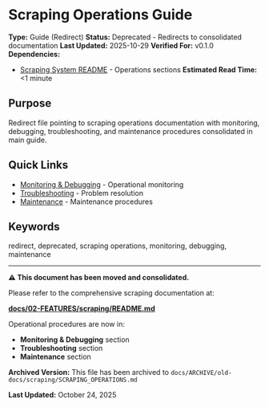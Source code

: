 # Scraping Operations Guide

**Type:** Guide (Redirect)
**Status:** Deprecated - Redirects to consolidated documentation
**Last Updated:** 2025-10-29
**Verified For:** v0.1.0
**Dependencies:**
- [Scraping System README](../02-FEATURES/scraping/README.md) - Operations sections
**Estimated Read Time:** <1 minute

## Purpose
Redirect file pointing to scraping operations documentation with monitoring, debugging, troubleshooting, and maintenance procedures consolidated in main guide.

## Quick Links
- [Monitoring & Debugging](../02-FEATURES/scraping/README.md#monitoring--debugging) - Operational monitoring
- [Troubleshooting](../02-FEATURES/scraping/README.md#troubleshooting) - Problem resolution
- [Maintenance](../02-FEATURES/scraping/README.md#maintenance) - Maintenance procedures

## Keywords
redirect, deprecated, scraping operations, monitoring, debugging, maintenance

---

**⚠️ This document has been moved and consolidated.**

Please refer to the comprehensive scraping documentation at:

**[docs/02-FEATURES/scraping/README.md](02-FEATURES/scraping/README.md)**

Operational procedures are now in:
- **Monitoring & Debugging** section
- **Troubleshooting** section
- **Maintenance** section

**Archived Version:** This file has been archived to `docs/ARCHIVE/old-docs/scraping/SCRAPING_OPERATIONS.md`

**Last Updated:** October 24, 2025

